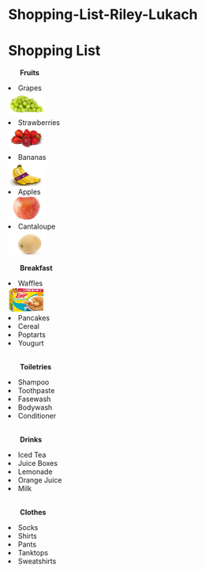 # Shopping-List-Riley-Lukach
<!DOCTYPE html>
<html>
  <body>
    <h1>Shopping List</h1>
    <ul><strong>Fruits</strong></ul>
    <li>Grapes</li>
    <a href="https://www.target.com/p/extra-large-green-seedless-grapes-1-5lb-bag/-/A-15013624"><img src="grapes.png.png" alt="grapes" width="75" height="50"></a>
    <li>Strawberries</li>
    <a href="https://www.target.com/p/strawberries-1lb/-/A-13208903"><img src="strawberries.png.png" alt="strawberries" width="75" height="50"></a>
    <li>Bananas</li>
    <a href="https://www.target.com/p/organic-bananas-2lb-good-38-gather-8482/-/A-85759852#lnk=sametab"><img src="bananas.png.png" alt="bananas" width="75" height="50"></a>
    <li>Apples</li>
    <a href="https://www.target.com/p/honeycrisp-apple-each/-/A-31167786#lnk=sametab"><img src="apples.png.png" alt="apples" width="75" height="50"></a>
    <li>Cantaloupe</li>
    <a href="https://www.target.com/p/cantaloupe-each/-/A-15013939"><img src="cantaloupe.png.png" alt="cantaloupe" width="75" height="50"></a>
    <br>
    <ul><strong>Breakfast</strong></ul>
    <li>Waffles</li>
    <a href="https://www.target.com/p/kellogg-s-eggo-buttermilk-frozen-waffles/-/A-88826228?preselect=13190251#lnk=sametab"><img src="waffles.png.png" alt="waffles" width="75" height="50"></a>
    <li>Pancakes</li>
    <li>Cereal</li>
    <li>Poptarts</li>
    <li>Yougurt</li>
    <br>
    <ul><strong>Toiletries</strong></ul>
    <li>Shampoo</li>
    <li>Toothpaste</li>
    <li>Fasewash</li>
    <li>Bodywash</li>
    <li>Conditioner</li>
    <br>
    <ul><strong>Drinks</strong></ul>
    <li>Iced Tea</li>
    <li>Juice Boxes</li>
    <li>Lemonade</li>
    <li>Orange Juice</li>
    <li>Milk</li>
    <br>
    <ul><strong>Clothes</strong></ul>
    <li>Socks</li>
    <li>Shirts</li>
    <li>Pants</li>
    <li>Tanktops</li>
    <li>Sweatshirts</li>
